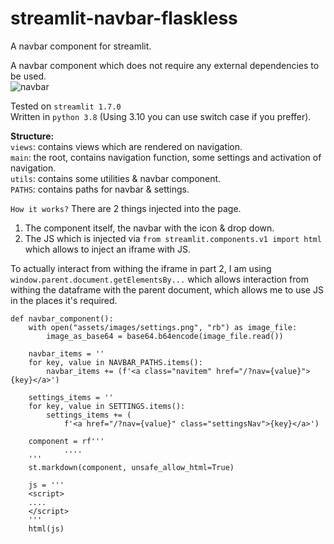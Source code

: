 # streamlit-navbar-flaskless
A navbar component for streamlit.

A navbar component which does not require any external dependencies to be used.  
![navbar](https://user-images.githubusercontent.com/44586585/158054199-95576e41-5541-43ff-b16e-2988172104e1.gif)

Tested on `streamlit 1.7.0`  
Written in `python 3.8` (Using 3.10 you can use switch case if you preffer).

**Structure:**  
`views`: contains views which are rendered on navigation.  
`main`: the root, contains navigation function, some settings and activation of navigation.  
`utils`: contains some utilities & navbar component.  
`PATHS`: contains paths for navbar & settings.  

`How it works?`
There are 2 things injected into the page.
1. The component itself, the navbar with the icon & drop down.
2. The JS which is injected via `from streamlit.components.v1 import html` which allows to inject an iframe with JS.

To actually interact from withing the iframe in part 2, I am using `window.parent.document.getElementsBy...` which allows interaction from withing the dataframe with the parent document, which allows me to use JS in the places it's required.

```
def navbar_component():
    with open("assets/images/settings.png", "rb") as image_file:
        image_as_base64 = base64.b64encode(image_file.read())

    navbar_items = ''
    for key, value in NAVBAR_PATHS.items():
        navbar_items += (f'<a class="navitem" href="/?nav={value}">{key}</a>')

    settings_items = ''
    for key, value in SETTINGS.items():
        settings_items += (
            f'<a href="/?nav={value}" class="settingsNav">{key}</a>')

    component = rf'''
            ....
    '''
    st.markdown(component, unsafe_allow_html=True)
    
    js = '''
    <script>
    ....
    </script>
    '''
    html(js)

```
